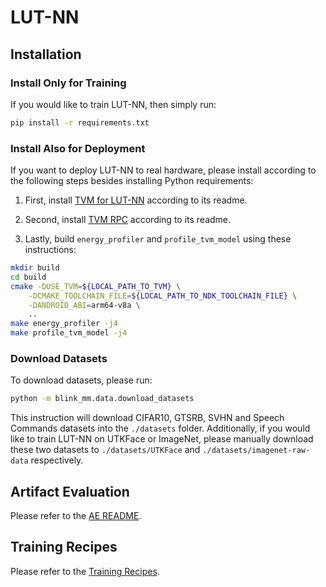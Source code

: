# LUT-NN

## Installation

### Install Only for Training

If you would like to train LUT-NN, then simply run:

```bash
pip install -r requirements.txt
```

### Install Also for Deployment

If you want to deploy LUT-NN to real hardware, please install according to the following steps besides installing Python requirements:

1. First, install [TVM for LUT-NN](https://github.com/lutnn/tvm-dpq) according to its readme.

2. Second, install [TVM RPC](https://github.com/lutnn/tvm-rpc) according to its readme.

3. Lastly, build `energy_profiler` and `profile_tvm_model` using these instructions:

```bash
mkdir build
cd build
cmake -DUSE_TVM=${LOCAL_PATH_TO_TVM} \
    -DCMAKE_TOOLCHAIN_FILE=${LOCAL_PATH_TO_NDK_TOOLCHAIN_FILE} \
    -DANDROID_ABI=arm64-v8a \
    ..
make energy_profiler -j4
make profile_tvm_model -j4
```

### Download Datasets

To download datasets, please run:

```bash
python -m blink_mm.data.download_datasets
```

This instruction will download CIFAR10, GTSRB, SVHN and Speech Commands datasets into the `./datasets` folder.
Additionally, if you would like to train LUT-NN on UTKFace or ImageNet,
please manually download these two datasets to `./datasets/UTKFace` and `./datasets/imagenet-raw-data` respectively.

## Artifact Evaluation

Please refer to the [AE README](blink_mm/ae/readme.md).

## Training Recipes

Please refer to the [Training Recipes](blink_mm/ae/training_recipes.md).
